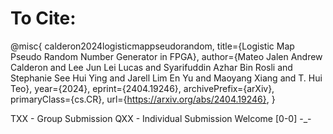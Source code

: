 # To Cite:
@misc{ 
calderon2024logisticmappseudorandom, 
title={Logistic Map Pseudo Random Number Generator in FPGA}, 
author={Mateo Jalen Andrew Calderon and Lee Jun Lei Lucas and Syarifuddin Azhar Bin Rosli and Stephanie See Hui Ying and Jarell Lim En Yu and Maoyang Xiang and T. Hui Teo}, 
year={2024}, 
eprint={2404.19246}, 
archivePrefix={arXiv}, 
primaryClass={cs.CR}, 
url={https://arxiv.org/abs/2404.19246}, }

TXX  - Group Submission 
QXX - Individual Submission 
Welcome [0-0]
         -_-
